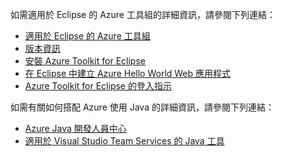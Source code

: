如需適用於 Eclipse 的 Azure 工具組的詳細資訊，請參閱下列連結： 

* [適用於 Eclipse 的 Azure 工具組](../eclipse/azure-toolkit-for-eclipse.md) 
* [版本資訊](https://github.com/Microsoft/azure-tools-for-java/releases) 
* [安裝 Azure Toolkit for Eclipse](../eclipse/azure-toolkit-for-eclipse-installation.md) 
* [在 Eclipse 中建立 Azure Hello World Web 應用程式](../eclipse/azure-toolkit-for-eclipse-create-hello-world-web-app.md) 
* [Azure Toolkit for Eclipse 的登入指示](../eclipse/azure-toolkit-for-eclipse-sign-in-instructions.md) 

如需有關如何搭配 Azure 使用 Java 的詳細資訊，請參閱下列連結： 

* [Azure Java 開發人員中心](https://azure.microsoft.com/develop/java/) 
* [適用於 Visual Studio Team Services 的 Java 工具](https://java.visualstudio.com/) 
<!-- TODO: Add URLs for Java in VSCode here --> 
